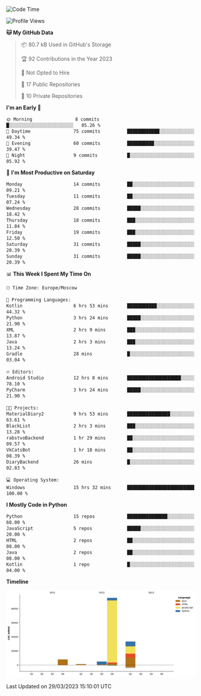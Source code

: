 <!--START_SECTION:waka-->
![Code Time](http://img.shields.io/badge/Code%20Time-79%20hrs%2055%20mins-blue)

![Profile Views](http://img.shields.io/badge/Profile%20Views-0-blue)

**🐱 My GitHub Data** 

> 📦 80.7 kB Used in GitHub's Storage 
 > 
> 🏆 92 Contributions in the Year 2023
 > 
> 🚫 Not Opted to Hire
 > 
> 📜 17 Public Repositories 
 > 
> 🔑 10 Private Repositories 
 > 
**I'm an Early 🐤** 

```text
🌞 Morning                8 commits           █░░░░░░░░░░░░░░░░░░░░░░░░   05.26 % 
🌆 Daytime                75 commits          ████████████░░░░░░░░░░░░░   49.34 % 
🌃 Evening                60 commits          ██████████░░░░░░░░░░░░░░░   39.47 % 
🌙 Night                  9 commits           █░░░░░░░░░░░░░░░░░░░░░░░░   05.92 % 
```
📅 **I'm Most Productive on Saturday** 

```text
Monday                   14 commits          ██░░░░░░░░░░░░░░░░░░░░░░░   09.21 % 
Tuesday                  11 commits          ██░░░░░░░░░░░░░░░░░░░░░░░   07.24 % 
Wednesday                28 commits          █████░░░░░░░░░░░░░░░░░░░░   18.42 % 
Thursday                 18 commits          ███░░░░░░░░░░░░░░░░░░░░░░   11.84 % 
Friday                   19 commits          ███░░░░░░░░░░░░░░░░░░░░░░   12.50 % 
Saturday                 31 commits          █████░░░░░░░░░░░░░░░░░░░░   20.39 % 
Sunday                   31 commits          █████░░░░░░░░░░░░░░░░░░░░   20.39 % 
```


📊 **This Week I Spent My Time On** 

```text
🕑︎ Time Zone: Europe/Moscow

💬 Programming Languages: 
Kotlin                   6 hrs 53 mins       ███████████░░░░░░░░░░░░░░   44.32 % 
Python                   3 hrs 24 mins       █████░░░░░░░░░░░░░░░░░░░░   21.90 % 
XML                      2 hrs 9 mins        ███░░░░░░░░░░░░░░░░░░░░░░   13.87 % 
Java                     2 hrs 3 mins        ███░░░░░░░░░░░░░░░░░░░░░░   13.24 % 
Gradle                   28 mins             █░░░░░░░░░░░░░░░░░░░░░░░░   03.04 % 

🔥 Editors: 
Android Studio           12 hrs 8 mins       ████████████████████░░░░░   78.10 % 
PyCharm                  3 hrs 24 mins       █████░░░░░░░░░░░░░░░░░░░░   21.90 % 

🐱‍💻 Projects: 
MaterialDiary2           9 hrs 53 mins       ████████████████░░░░░░░░░   63.61 % 
BlackList                2 hrs 3 mins        ███░░░░░░░░░░░░░░░░░░░░░░   13.28 % 
rabstvoBackend           1 hr 29 mins        ██░░░░░░░░░░░░░░░░░░░░░░░   09.57 % 
VkCatsBot                1 hr 18 mins        ██░░░░░░░░░░░░░░░░░░░░░░░   08.39 % 
DiaryBackend             26 mins             █░░░░░░░░░░░░░░░░░░░░░░░░   02.83 % 

💻 Operating System: 
Windows                  15 hrs 32 mins      █████████████████████████   100.00 % 
```

**I Mostly Code in Python** 

```text
Python                   15 repos            ███████████████░░░░░░░░░░   60.00 % 
JavaScript               5 repos             █████░░░░░░░░░░░░░░░░░░░░   20.00 % 
HTML                     2 repos             ██░░░░░░░░░░░░░░░░░░░░░░░   08.00 % 
Java                     2 repos             ██░░░░░░░░░░░░░░░░░░░░░░░   08.00 % 
Kotlin                   1 repo              █░░░░░░░░░░░░░░░░░░░░░░░░   04.00 % 
```



**Timeline**

![Lines of Code chart](https://raw.githubusercontent.com/Adlemex/Adlemex/main/assets/bar_graph.png)


 Last Updated on 29/03/2023 15:10:01 UTC
<!--END_SECTION:waka-->
